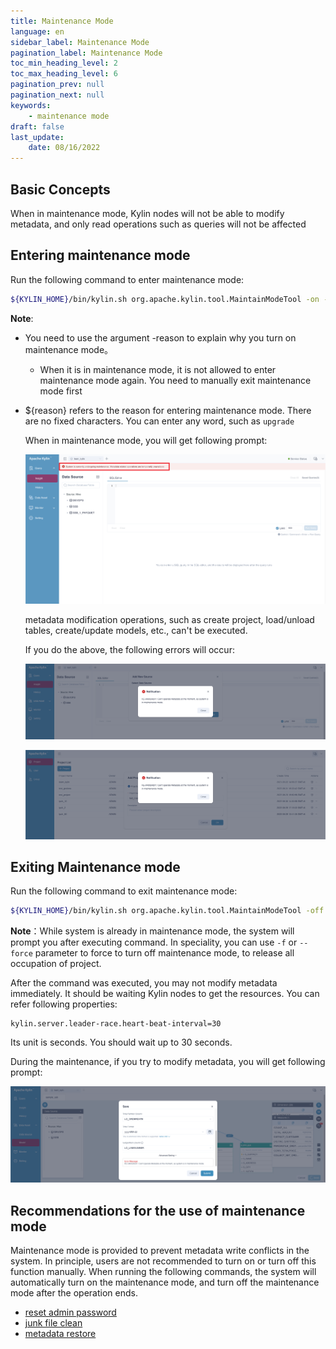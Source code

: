 ```yaml
---
title: Maintenance Mode
language: en
sidebar_label: Maintenance Mode
pagination_label: Maintenance Mode
toc_min_heading_level: 2
toc_max_heading_level: 6
pagination_prev: null
pagination_next: null
keywords:
    - maintenance mode
draft: false
last_update:
    date: 08/16/2022
---
```


## Basic Concepts

When in maintenance mode, Kylin nodes will not be able to modify metadata, and only read operations such as queries will not be affected

## Entering maintenance mode
  Run the following command to enter maintenance mode:
  ```sh
  ${KYLIN_HOME}/bin/kylin.sh org.apache.kylin.tool.MaintainModeTool -on -reason ${reason}
  ```

  **Note**:

- You need to use the argument -reason to explain why you turn on maintenance mode。

  - When it is in maintenance mode, it is not allowed to enter maintenance mode again. You need to manually exit maintenance mode first
  
- ${reason} refers to the reason for entering maintenance mode. There are no fixed characters. You can enter any word, such as `upgrade`

  When in maintenance mode, you will get following prompt:

  ![maintenance mode](images/maintenance_mode.png)

  metadata modification operations, such as create project, load/unload tables, create/update models, etc., 
  can't be executed.

  If you do the above, the following errors will occur:

  ![forbidden modify metadata promoting during maintenance mode](images/forbidden_modify_metadata_promoting_during_maintenance_mode.png)

  ![forbidden modify metadata during maintenance mode](images/forbidden_modify_metadata_during_maintenance_mode.png)

## Exiting Maintenance mode
  Run the following command to exit maintenance mode:
  ```sh
  ${KYLIN_HOME}/bin/kylin.sh org.apache.kylin.tool.MaintainModeTool -off
  ```
  **Note**：While system is already in maintenance mode, the system will prompt you after executing command. In speciality, you can use `-f` or `--force` parameter to force to turn off maintenance mode, 
  to release all occupation of project.

  After the command was executed, you may not modify metadata immediately. It should be waiting Kylin nodes to
  get the resources. You can refer following properties: 
  ```properties
  kylin.server.leader-race.heart-beat-interval=30
  ```
  Its unit is seconds. You should wait up to 30 seconds.

  During the maintenance, if you try to modify metadata, you will get following prompt:

  ![system recover from maintenance mode](images/system_recover_from_maintenance_mode.png)


## Recommendations for the use of maintenance mode

Maintenance mode is provided to prevent metadata write conflicts in the system.
In principle, users are not recommended to turn on or turn off this function manually.
When running the following commands, the system will automatically turn on the maintenance mode, and turn off the maintenance mode after the operation ends.

 - [reset admin password](../access-control/user_management.md)
 - [junk file clean](junk_file_clean.md)
 - [metadata restore](cli_tool/metadata_tool/metadata_backup_restore.md#metadata-restore----metadata_restore)
